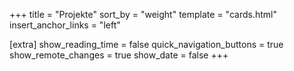 +++
title = "Projekte"
sort_by = "weight"
template = "cards.html"
insert_anchor_links = "left"

[extra]
show_reading_time = false
quick_navigation_buttons = true
show_remote_changes = true
show_date = false
+++
